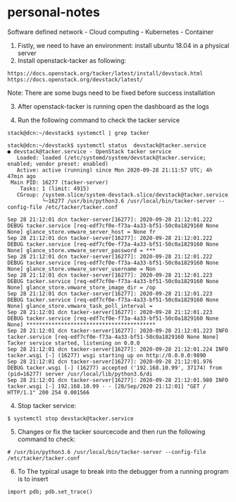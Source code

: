 # personal-notes
Software defined network - Cloud computing - Kubernetes - Container
1. Fistly, we need to have an environment: install ubuntu 18.04 in a physical server
2. Install openstack-tacker as following:
```
https://docs.openstack.org/tacker/latest/install/devstack.html
https://docs.openstack.org/devstack/latest/
```
Note: There are some bugs need to be fixed before success installation

3. After openstack-tacker is running open the dashboard as the logs

4. Run the following command to check the tacker service
```
stack@dcn:~/devstack$ systemctl | grep tacker
```

```
stack@dcn:~/devstack$ systemctl status  devstack@tacker.service
● devstack@tacker.service - OpenStack tacker service
   Loaded: loaded (/etc/systemd/system/devstack@tacker.service; enabled; vendor preset: enabled)
   Active: active (running) since Mon 2020-09-28 21:11:57 UTC; 4h 47min ago
 Main PID: 16277 (tacker-server)
    Tasks: 1 (limit: 4915)
   CGroup: /system.slice/system-devstack.slice/devstack@tacker.service
           └─16277 /usr/bin/python3.6 /usr/local/bin/tacker-server --config-file /etc/tacker/tacker.conf

Sep 28 21:12:01 dcn tacker-server[16277]: 2020-09-28 21:12:01.222 DEBUG tacker.service [req-edf7cf0e-f73a-4a33-bf51-50c0a1829160 None None] glance_store.vmware_server_host = None fr
Sep 28 21:12:01 dcn tacker-server[16277]: 2020-09-28 21:12:01.222 DEBUG tacker.service [req-edf7cf0e-f73a-4a33-bf51-50c0a1829160 None None] glance_store.vmware_server_password = ***
Sep 28 21:12:01 dcn tacker-server[16277]: 2020-09-28 21:12:01.222 DEBUG tacker.service [req-edf7cf0e-f73a-4a33-bf51-50c0a1829160 None None] glance_store.vmware_server_username = Non
Sep 28 21:12:01 dcn tacker-server[16277]: 2020-09-28 21:12:01.223 DEBUG tacker.service [req-edf7cf0e-f73a-4a33-bf51-50c0a1829160 None None] glance_store.vmware_store_image_dir = /op
Sep 28 21:12:01 dcn tacker-server[16277]: 2020-09-28 21:12:01.223 DEBUG tacker.service [req-edf7cf0e-f73a-4a33-bf51-50c0a1829160 None None] glance_store.vmware_task_poll_interval =
Sep 28 21:12:01 dcn tacker-server[16277]: 2020-09-28 21:12:01.223 DEBUG tacker.service [req-edf7cf0e-f73a-4a33-bf51-50c0a1829160 None None] *****************************************
Sep 28 21:12:01 dcn tacker-server[16277]: 2020-09-28 21:12:01.223 INFO tacker.service [req-edf7cf0e-f73a-4a33-bf51-50c0a1829160 None None] Tacker service started, listening on 0.0.0
Sep 28 21:12:01 dcn tacker-server[16277]: 2020-09-28 21:12:01.224 INFO tacker.wsgi [-] (16277) wsgi starting up on http://0.0.0.0:9890
Sep 28 21:12:01 dcn tacker-server[16277]: 2020-09-28 21:12:01.976 DEBUG tacker.wsgi [-] (16277) accepted ('192.168.10.99', 37174) from (pid=16277) server /usr/local/lib/python3.6/di
Sep 28 21:12:01 dcn tacker-server[16277]: 2020-09-28 21:12:01.980 INFO tacker.wsgi [-] 192.168.10.99 - - [28/Sep/2020 21:12:01] "GET / HTTP/1.1" 200 254 0.001566
```


4. Stop tacker service:
```
$ systemctl stop devstack@tacker.service
```


5. Changes or fix the tacker sourcecode and then run the following command to check:
```
# /usr/bin/python3.6 /usr/local/bin/tacker-server --config-file /etc/tacker/tacker.conf
```
6. To The typical usage to break into the debugger from a running program is to insert
```
import pdb; pdb.set_trace()
```
